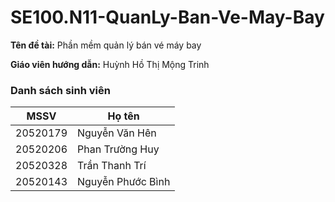 # SE100.N11-QuanLy-Ban-Ve-May-Bay
__Tên đề tài:__ Phần mềm quản lý bán vé máy bay

__Giáo viên hướng dẫn:__ Huỳnh Hồ Thị Mộng Trinh
### Danh sách sinh viên
|MSSV|Họ tên|
|----|------|
|20520179|Nguyễn Văn Hên|
|20520206|Phan Trường Huy|
|20520328|Trần Thanh Trí|
|20520143|Nguyễn Phước Bình|
